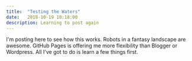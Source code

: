 ```yaml
---
title:  "Testing the Waters"
date:   2018-10-19 10:18:00
description: Learning to post again
---
```


I'm posting here to see how this works. Robots in a fantasy landscape are awesome. GitHub Pages is offering me more flexibility than Blogger or Wordpress. All I've got to do is learn a few things first.

[jekyll-gh]: https://github.com/mojombo/jekyll
[jekyll]:    http://jekyllrb.com
